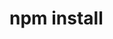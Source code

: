<!--
 * @Author: shgopher shgopher@gmail.com
 * @Date: 2024-03-14 16:38:39
 * @LastEditors: shgopher shgopher@gmail.com
 * @LastEditTime: 2024-03-14 16:38:47
 * @FilePath: /TSFamily/nodejs/npm/npm-install.md
 * @Description: 
 * 
 * Copyright (c) 2024 by shgopher, All Rights Reserved. 
-->
# npm install

